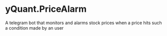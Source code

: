 # yQuant.PriceAlarm
A telegram bot that monitors and alarms stock prices when a price hits such a condition made by an user
